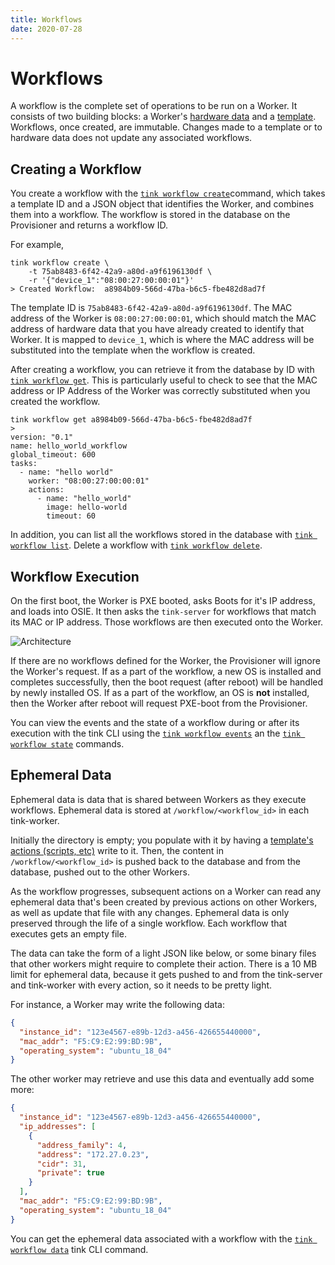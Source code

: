 ```yaml
---
title: Workflows
date: 2020-07-28
---
```


# Workflows

A workflow is the complete set of operations to be run on a Worker. It consists of two building blocks: a Worker's [hardware data](/about/hardware-data) and a [template](/about/templates). Workflows, once created, are immutable. Changes made to a template or to hardware data does not update any associated workflows.

## Creating a Workflow

You create a workflow with the [`tink workflow create`](/cli-reference/workflow/#tink-workflow-create)command, which takes a template ID and a JSON object that identifies the Worker, and combines them into a workflow. The workflow is stored in the database on the Provisioner and returns a workflow ID.

For example,

```
tink workflow create \
    -t 75ab8483-6f42-42a9-a80d-a9f6196130df \
    -r '{"device_1":"08:00:27:00:00:01"}'
> Created Workflow:  a8984b09-566d-47ba-b6c5-fbe482d8ad7f
```

The template ID is `75ab8483-6f42-42a9-a80d-a9f6196130df`. The MAC address of the Worker is `08:00:27:00:00:01`, which should match the MAC address of hardware data that you have already created to identify that Worker. It is mapped to `device_1`, which is where the MAC address will be substituted into the template when the workflow is created.

After creating a workflow, you can retrieve it from the database by ID with [`tink workflow get`](/cli-reference/workflow/#tink-workflow-get). This is particularly useful to check to see that the MAC address or IP Address of the Worker was correctly substituted when you created the workflow.

```
tink workflow get a8984b09-566d-47ba-b6c5-fbe482d8ad7f
>
version: "0.1"
name: hello_world_workflow
global_timeout: 600
tasks:
  - name: "hello world"
    worker: "08:00:27:00:00:01"
    actions:
      - name: "hello_world"
        image: hello-world
        timeout: 60
```

In addition, you can list all the workflows stored in the database with [`tink workflow list`](/cli-reference/workflow/#tink-workflow-list). Delete a workflow with [`tink workflow delete`](/cli-reference/workflow/#tink-workflow-delete).

## Workflow Execution

On the first boot, the Worker is PXE booted, asks Boots for it's IP address, and loads into OSIE. It then asks the `tink-server` for workflows that match its MAC or IP address. Those workflows are then executed onto the Worker.

![Architecture](/images/workflow-diagram.png)

If there are no workflows defined for the Worker, the Provisioner will ignore the Worker's request. If as a part of the workflow, a new OS is installed and completes successfully, then the boot request (after reboot) will be handled by newly installed OS. If as a part of the workflow, an OS is **not** installed, then the Worker after reboot will request PXE-boot from the Provisioner.

You can view the events and the state of a workflow during or after its execution with the tink CLI using the [`tink workflow events`](/cli-reference/workflow/#tink-workflow-events) an the [`tink workflow state`](/cli-reference/workflow/#tink-workflow-state) commands.

## Ephemeral Data

Ephemeral data is data that is shared between Workers as they execute workflows. Ephemeral data is stored at `/workflow/<workflow_id>` in each tink-worker.

Initially the directory is empty; you populate with it by having a [template's actions (scripts, etc)](/about/templates) write to it. Then, the content in `/workflow/<workflow_id>` is pushed back to the database and from the database, pushed out to the other Workers.

As the workflow progresses, subsequent actions on a Worker can read any ephemeral data that's been created by previous actions on other Workers, as well as update that file with any changes. Ephemeral data is only preserved through the life of a single workflow. Each workflow that executes gets an empty file.

The data can take the form of a light JSON like below, or some binary files that other workers might require to complete their action. There is a 10 MB limit for ephemeral data, because it gets pushed to and from the tink-server and tink-worker with every action, so it needs to be pretty light.

For instance, a Worker may write the following data:

```json
{
  "instance_id": "123e4567-e89b-12d3-a456-426655440000",
  "mac_addr": "F5:C9:E2:99:BD:9B",
  "operating_system": "ubuntu_18_04"
}
```

The other worker may retrieve and use this data and eventually add some more:

```json
{
  "instance_id": "123e4567-e89b-12d3-a456-426655440000",
  "ip_addresses": [
    {
      "address_family": 4,
      "address": "172.27.0.23",
      "cidr": 31,
      "private": true
    }
  ],
  "mac_addr": "F5:C9:E2:99:BD:9B",
  "operating_system": "ubuntu_18_04"
}
```

You can get the ephemeral data associated with a workflow with the [`tink workflow data`](/docs/cli-reference/workflow/#tink-workflow-data) tink CLI command.